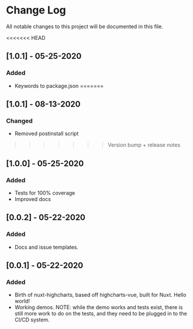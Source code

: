 # Change Log
All notable changes to this project will be documented in this file.

<<<<<<< HEAD
## [1.0.1] - 05-25-2020
### Added
- Keywords to package.json
=======
## [1.0.1] - 08-13-2020
### Changed
- Removed postinstall script
>>>>>>> Version bump + release notes

## [1.0.0] - 05-25-2020
### Added
- Tests for 100% coverage
- Improved docs

## [0.0.2] - 05-22-2020
### Added
- Docs and issue templates.

## [0.0.1] - 05-22-2020

### Added
- Birth of nuxt-highcharts, based off highcharts-vue, built for Nuxt. Hello world!
- Working demos. NOTE: while the demo works and tests exist, there is still more work to do on the tests, and they need to be plugged in to the CI/CD system. 